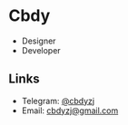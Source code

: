 # Cbdy

- Designer
- Developer

## Links

- Telegram: [@cbdyzj](http://t.me/cbdyzj)
- Email: [cbdyzj@gmail.com](mailto:cbdyzj@gmail.com)

